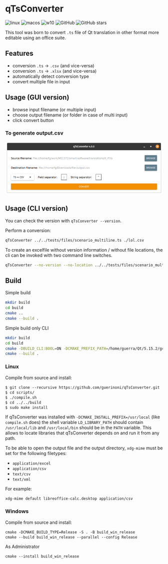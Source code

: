 # qTsConverter
![linux](https://github.com/guerinoni/qTsConverter/workflows/linux/badge.svg?branch=master)
![macos](https://github.com/guerinoni/qTsConverter/workflows/macos/badge.svg?branch=master)
![w10](https://github.com/guerinoni/qTsConverter/workflows/w10/badge.svg)
![GitHub](https://img.shields.io/github/license/guerinoni/qTsConverter)
![GitHub stars](https://img.shields.io/github/stars/guerinoni/qTsConverter)

This tool was born to convert `.ts` file of Qt translation in other format more
editable using an office suite.

## Features

- conversion `.ts` -> `.csv` (and vice-versa)
- conversion `.ts` -> `.xlsx` (and vice-versa)
- automatically detect conversion type
- convert multiple file in input

## Usage (GUI version)
- browse input filename (or multiple input)
- choose output filename (or folder in case of multi input)
- click convert button

### To generate output.csv
![example conversion ts -> csv](./doc/Screenshot.png)

## Usage (CLI version)
You can check the version with `qTsConverter --version`.

Perform a conversion:
```bash
qTsConverter ../../tests/files/scenario_multiline.ts ./lol.csv
```
To create an excelfile without version information / without file locations,
the cli can be invoked with two command line switches.
```bash
qTsConverter --no-version --no-location ../../tests/files/scenario_multiline.ts ./lol.xlsx
```

## Build

Simple build
```bash
mkdir build
cd build
cmake ..
cmake --build .
```

Simple build only CLI
```bash
mkdir build
cd build
cmake -DBUILD_CLI:BOOL=ON -DCMAKE_PREFIX_PATH=/home/guerra/Qt/5.15.2/gcc_64/ ..
cmake --build .
```

### Linux
Compile from source and install:

```
$ git clone --recursive https://github.com/guerinoni/qTsConverter.git
$ cd scripts/
$ ./compile.sh
$ cd ../../build
$ sudo make install
```

If qTsConverter was installed with ``-DCMAKE_INSTALL_PREFIX=/usr/local`` (like
``compile.sh`` does) the shell variable ``LD_LIBRARY_PATH`` should contain
``/usr/local/lib`` and ``/usr/local/bin`` should be in the ``PATH`` variable.
This allows to locate libraries that qTsConverter depends on and run it from any
path.

To be able to open the output file and the output directory, ``xdg-mime`` must
be set for the following filetypes:

- ``application/excel``
- ``application/csv``
- ``text/csv``
- ``text/xml``

For example:

```bash
xdg-mime default libreoffice-calc.desktop application/csv
```

### Windows
Compile from source and install:

```pwsh
cmake -DCMAKE_BUILD_TYPE=Release -S . -B build_win_release
cmake --build build_win_release --parallel --config Release
```

As Administrator
```pwsh
cmake --install build_win_release
```
